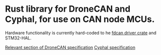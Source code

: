 # Rust library for DroneCAN and Cyphal, for use on CAN node MCUs.

Hardware functionality is currently hard-coded to he [fdcan driver crate](https://docs.rs/fdcan/latest/fdcan/)
and STM32-HAL.

[Relevant section of DroneCAN specification](https://dronecan.github.io/Specification/4._CAN_bus_transport_layer/)
[Cyphal specification](https://opencyphal.org/specification/Cyphal_Specification.pdf)